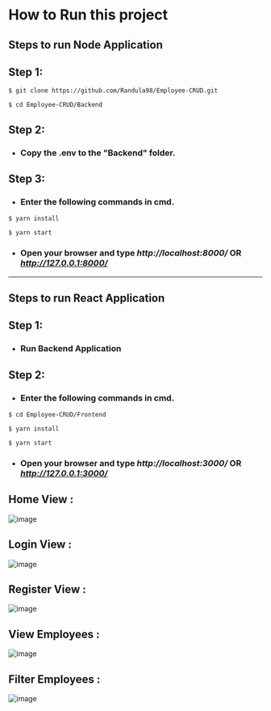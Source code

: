 <h1>How to Run this project</h1>

## **Steps to run Node Application**

## Step 1:

```
$ git clone https://github.com/Randula98/Employee-CRUD.git
```

```
$ cd Employee-CRUD/Backend
```

## Step 2:

* ### Copy the .env to the "Backend" folder.

## Step 3:

* ### Enter the following commands in cmd.

```
$ yarn install
```

```
$ yarn start
```

* ### Open your browser and type *http://localhost:8000/* OR *http://127.0.0.1:8000/*

<hr/>

## **Steps to run React Application**

## Step 1:

* ### Run Backend Application

## Step 2:

* ### Enter the following commands in cmd.

```
$ cd Employee-CRUD/Frontend
```

```
$ yarn install
```

```
$ yarn start
```

* ### Open your browser and type *http://localhost:3000/* OR *http://127.0.0.1:3000/*


## Home View :
![image](https://firebasestorage.googleapis.com/v0/b/employee-crud-39d26.appspot.com/o/screenshots%2FHome.png?alt=media&token=052957fc-1fbd-4531-abc2-80e08f0d38ee)

## Login View :
![image](https://firebasestorage.googleapis.com/v0/b/employee-crud-39d26.appspot.com/o/screenshots%2FLogin.png?alt=media&token=89c15ce8-1ef6-485e-8d0f-a8183c587297)

## Register View :
![image](https://firebasestorage.googleapis.com/v0/b/employee-crud-39d26.appspot.com/o/screenshots%2FRegister.png?alt=media&token=615eabd4-f9b8-4b4a-af74-9683c96fd15c)

## View Employees :
![image](https://firebasestorage.googleapis.com/v0/b/employee-crud-39d26.appspot.com/o/screenshots%2FView%20Employees.png?alt=media&token=ca16e62d-ba64-498d-b7c5-eee8f428e320)

## Filter Employees :
![image](https://firebasestorage.googleapis.com/v0/b/employee-crud-39d26.appspot.com/o/screenshots%2FFilter%20Employees.png?alt=media&token=d3f41c87-5d7e-451e-a64a-2c9b1dc5331c)
